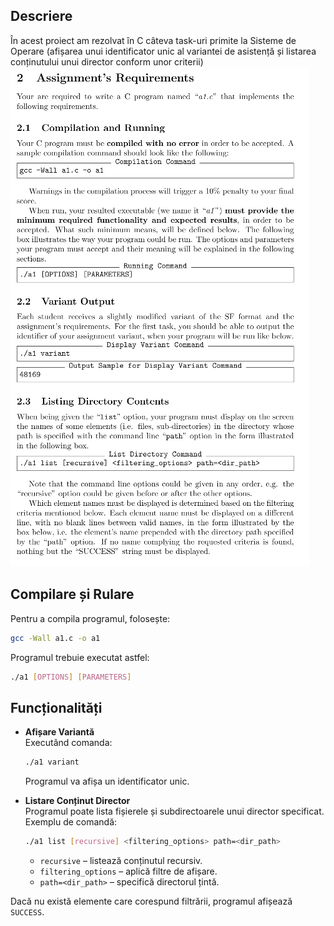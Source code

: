 ## Descriere
În acest proiect am rezolvat în C câteva task-uri primite la Sisteme de Operare (afișarea unui identificator unic al variantei de asistență și listarea conținutului unui director conform unor criterii)
![Exemplu](img.png)
## Compilare și Rulare
Pentru a compila programul, folosește:
```sh
gcc -Wall a1.c -o a1
```
Programul trebuie executat astfel:
```sh
./a1 [OPTIONS] [PARAMETERS]
```

## Funcționalități

- **Afișare Variantă**  
  Executând comanda:
  ```sh
  ./a1 variant
  ```
  Programul va afișa un identificator unic.

- **Listare Conținut Director**  
  Programul poate lista fișierele și subdirectoarele unui director specificat.  
  Exemplu de comandă:
  ```sh
  ./a1 list [recursive] <filtering_options> path=<dir_path>
  ```
  - `recursive` – listează conținutul recursiv.
  - `filtering_options` – aplică filtre de afișare.
  - `path=<dir_path>` – specifică directorul țintă.

Dacă nu există elemente care corespund filtrării, programul afișează `SUCCESS`.
